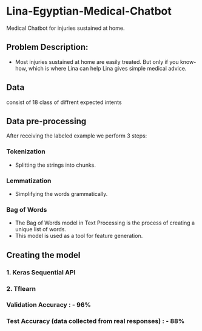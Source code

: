 # Lina-Egyptian-Medical-Chatbot
Medical Chatbot for injuries sustained at home.

## Problem Description:
- Most injuries sustained at home are easily treated.
But only if you know-how, which is where Lina can help
Lina gives simple medical advice.


 ## Data 
  consist of 18 class of diffrent expected intents

 ## Data pre-processing
  
After receiving the labeled example we perform 3 steps:
### Tokenization
-	Splitting the strings into chunks.

### Lemmatization
-	Simplifying the words grammatically.
  
### Bag of Words     
 - The Bag of Words model in Text Processing is the process of creating a unique list of words. 
 - This model is used as a tool for feature generation.
  
 ## Creating the model
 ### 1. Keras Sequential API
 ### 2. Tflearn 
  
 ### Validation Accuracy : - 96%
 ### Test Accuracy (data collected from real responses) : - 88%
